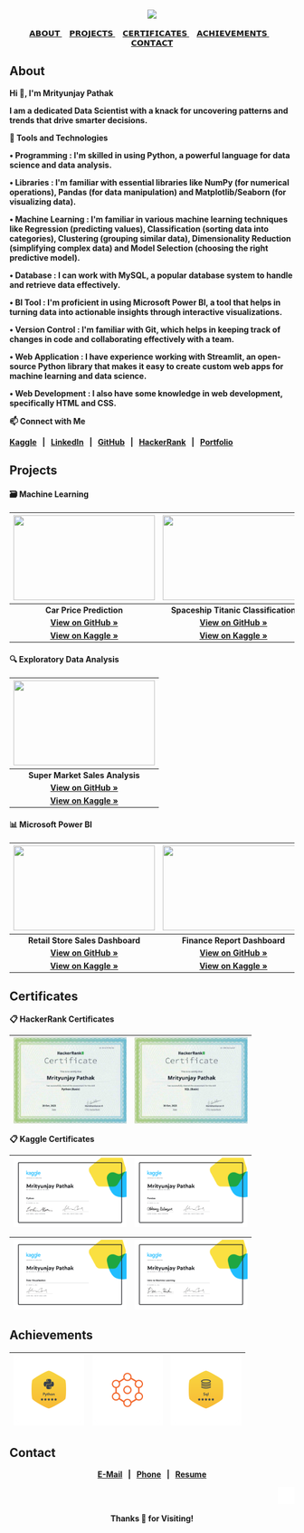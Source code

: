<strong>

<br>

<div align="center">
 
<a href="https://github.com/TheMrityunjayPathak"><img src="https://github.com/user-attachments/assets/f77c7b19-1375-4bff-95e9-9e9d1482fecf"></a>

</div>

<div align="center">

<a href="#about">
𝗔𝗕𝗢𝗨𝗧
</a>&nbsp;&nbsp;&nbsp;
<a href="#projects">
𝗣𝗥𝗢𝗝𝗘𝗖𝗧𝗦
</a>&nbsp;&nbsp;&nbsp;
<a href="#certificates">
𝗖𝗘𝗥𝗧𝗜𝗙𝗜𝗖𝗔𝗧𝗘𝗦
</a>&nbsp;&nbsp;&nbsp;
<a href="#achievements">
𝗔𝗖𝗛𝗜𝗘𝗩𝗘𝗠𝗘𝗡𝗧𝗦
</a>&nbsp;&nbsp;&nbsp;
<a href="#contact">
𝗖𝗢𝗡𝗧𝗔𝗖𝗧
</a>

</div>

## About

<div>

<p>Hi 👋, I'm Mrityunjay Pathak
 
I am a dedicated Data Scientist with a knack for uncovering patterns and trends that drive smarter decisions.

🎯 Tools and Technologies

• Programming : I'm skilled in using Python, a powerful language for data science and data analysis.

• Libraries : I'm familiar with essential libraries like NumPy (for numerical operations), Pandas (for data manipulation) and Matplotlib/Seaborn (for visualizing data).

• Machine Learning : I'm familiar in various machine learning techniques like Regression (predicting values), Classification (sorting data into categories), Clustering (grouping similar data), Dimensionality Reduction (simplifying complex data) and Model Selection (choosing the right predictive model).

• Database : I can work with MySQL, a popular database system to handle and retrieve data effectively.

• BI Tool : I'm proficient in using Microsoft Power BI, a tool that helps in turning data into actionable insights through interactive visualizations.

• Version Control : I'm familiar with Git, which helps in keeping track of changes in code and collaborating effectively with a team.

• Web Application : I have experience working with Streamlit, an open-source Python library that makes it easy to create custom web apps for machine learning and data science.

• Web Development : I also have some knowledge in web development, specifically HTML and CSS.

📫 Connect with Me

[Kaggle](https://www.kaggle.com/themrityunjaypathak)&nbsp;&nbsp; | &nbsp;&nbsp;[LinkedIn](https://www.linkedin.com/in/themrityunjaypathak)&nbsp;&nbsp; | &nbsp;&nbsp;[GitHub](https://github.com/TheMrityunjayPathak)&nbsp;&nbsp; | &nbsp;&nbsp;[HackerRank](https://www.hackerrank.com/mrityunjaypathak)&nbsp;&nbsp; | &nbsp;&nbsp;[Portfolio](https://themrityunjaypathak.github.io/)

</p>

</div>

## Projects

#### 🗃️ Machine Learning

| <a href="https://car-price-prediction-using-lr.streamlit.app/" title="Car Price Prediction"><img src="https://github.com/TheMrityunjayPathak/TheMrityunjayPathak/assets/123563634/00fc17c0-20c9-4e47-8f00-d8eea2d757dd" height="150px" width="250px"></a> | <a href="https://spaceship-titanic-classification.streamlit.app/" title="Spaceship Titanic Classification"><img src="https://github.com/TheMrityunjayPathak/TheMrityunjayPathak/assets/123563634/7debcdf9-264f-4b91-83a4-40e302068f87" height="150px" width="250px"></a> |
|:---:|:---:|
| Car Price Prediction | Spaceship Titanic Classification |
| <a href="https://github.com/TheMrityunjayPathak/CarPricePrediction">View on GitHub »</a> | <a href="https://github.com/TheMrityunjayPathak/SpaceshipTitanicClassification">View on GitHub »</a> |
| <a href="https://www.kaggle.com/discussions/general/483415">View on Kaggle »</a> | <a href="https://www.kaggle.com/discussions/accomplishments/485358">View on Kaggle »</a> |
 
#### 🔍 Exploratory Data Analysis

| <a href="https://super-market-sales-analysis.streamlit.app/" title="Super Market Sales Analysis"><img src="https://github.com/TheMrityunjayPathak/TheMrityunjayPathak/assets/123563634/7b1569bd-f1ec-4ca2-90a0-ebfa66541918" height="150px" width="250px"></a> |
|:---:|
| Super Market Sales Analysis |
| <a href="https://github.com/TheMrityunjayPathak/SuperMarketSalesAnalysis">View on GitHub »</a> |
| <a href="https://www.kaggle.com/discussions/general/451092">View on Kaggle »</a> |

#### 📊 Microsoft Power BI

| <a href="https://www.linkedin.com/posts/themrityunjaypathak_data-sales-learning-activity-7075424126290509824-zukH?utm_source=share&utm_medium=member_desktop"><img src="https://github.com/TheMrityunjayPathak/TheMrityunjayPathak/assets/123563634/23bd4e99-b603-4fce-8e37-23073ab78375" height="150px" width="250px"></a> | <a href="https://www.linkedin.com/posts/themrityunjaypathak_powerbi-datavisualization-microsoft-activity-7053590300212023297-nyh5?utm_source=share&utm_medium=member_desktop" title="Finance Report Dashboard"><img src="https://github.com/TheMrityunjayPathak/TheMrityunjayPathak/assets/123563634/36374761-237e-4daa-8e39-d3e6f1079011" height="150px" width="250px"></a> |
|:---:|:---:|
| Retail Store Sales Dashboard | Finance Report Dashboard |
| <a href="https://github.com/TheMrityunjayPathak/RetailStoreSalesDashboard">View on GitHub »</a> | <a href="https://github.com/TheMrityunjayPathak/FinanceReportDashboard">View on GitHub »</a> |
| <a href="https://www.kaggle.com/discussions/general/417585">View on Kaggle »</a> | <a href="https://www.kaggle.com/discussions/general/402148">View on Kaggle »</a> |

## Certificates

<div>

📋 HackerRank Certificates

| <a href="https://www.hackerrank.com/certificates/e41a7578cc82" title="HackerRank Python (Basic)"><img src="https://github.com/TheMrityunjayPathak/TheMrityunjayPathak/blob/main/python-hacker.jpg" width="200px" align="center"/></a> | <a href="https://www.hackerrank.com/certificates/09ec62ca442f" title="HackerRank SQL (Basic)"><img src="https://github.com/TheMrityunjayPathak/TheMrityunjayPathak/blob/main/sql-hacker.jpg" width="200px" align="center"/></a> |
| :---: | :---: |

📋 Kaggle Certificates

| <a href="https://www.kaggle.com/learn/certification/themrityunjaypathak/python" title="Python"><img src="https://github.com/TheMrityunjayPathak/TheMrityunjayPathak/blob/main/python-certificate.png" width="200px" align="center"/></a> | <a href="https://www.kaggle.com/learn/certification/themrityunjaypathak/pandas" title="Pandas"><img src="https://github.com/TheMrityunjayPathak/TheMrityunjayPathak/blob/main/pandas-certificate.png" width="200px" align="center"/></a> |
| :---: | :---: |

| <a href="https://www.kaggle.com/learn/certification/themrityunjaypathak/data-visualization" title="Data Visualization"><img src="https://github.com/TheMrityunjayPathak/TheMrityunjayPathak/blob/main/data-visualization.png" width="200px" align="center"/> | <a href="https://www.kaggle.com/learn/certification/themrityunjaypathak/intro-to-machine-learning" title="Intro to Machine Learning"><img src="https://github.com/TheMrityunjayPathak/TheMrityunjayPathak/blob/main/ml-certificate.png" width="200px" align="center"/></a> |
| :---: | :---: |

</div>

## Achievements

<div align="center">

| <a href="https://www.hackerrank.com/mrityunjaypathak" title="5 ⭐ Python HackerRank"><img src="https://github.com/TheMrityunjayPathak/TheMrityunjayPathak/blob/main/hacker-python.png" width="125px"></a> | <a href="https://www.kaggle.com/themrityunjaypathak" title="Kaggle Master"><img src="https://github.com/TheMrityunjayPathak/TheMrityunjayPathak/blob/main/master-kaggle.png" width="125px"></a> | <a href="https://www.hackerrank.com/mrityunjaypathak" title="5 ⭐ SQL HackerRank"><img src="https://github.com/TheMrityunjayPathak/TheMrityunjayPathak/blob/main/hacker-sql.png" width="125px"></a> |
| :---: | :---: | :---: |

</div>

## Contact

<div align="center">

[E-Mail](mailto:themrityunjaypathak@gmail.com)&nbsp;&nbsp; | &nbsp;&nbsp;[Phone](https://wa.me/919336158993)&nbsp;&nbsp; | &nbsp;&nbsp;[Resume](https://drive.google.com/file/d/17UqgmzxJmSUYdsw1V0pSXpTmsc7qhSuO/view?usp=sharing)

</div>

<div align="right">
 
<a href="#" title="Scroll To Top"><img src="https://github.com/TheMrityunjayPathak/TheMrityunjayPathak/blob/main/arrow.png" width="30px"></a>

</div>

<div align="center">

<p>Thanks 👏 for Visiting!</p>

</div>

</strong>
